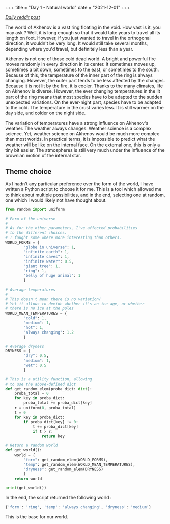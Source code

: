 +++
title = "Day 1 - Natural world"
date = "2021-12-01"
+++

*[Daily reddit post](https://www.reddit.com/r/worldbuilding/comments/r6h3fl/talecember_day_1_natural_world/)*

The world of Akhenov is a vast ring floating in the void.
How vast is it, you may ask ?
Well, it is long enough so that it would take years to travel all its length on foot.
However, if you just wanted to travel in the orthogonal direction, it wouldn't be very long.
It would still take several months, depending where you'd travel, but definitely less than a year.

Akhenov is not one of those cold dead world.
A bright and powerful fire moves randomly in every direction in its center.
It sometimes moves up, sometimes a bit down, sometimes to the east, or sometimes to the south.
Because of this, the temperature of the inner part of the ring is always changing.
However, the outer part tends to be less affected by the changes.
Because it is not lit by the fire, it is cooler.
Thanks to the many climates, life on Akhenov is diverse.
However, the ever changing temperatures in the lit part of the ring means that most species have to be adapted to the sudden unexpected variations.
On the ever-night part, species have to be adapted to the cold.
The temperature in the crust varies less.
It is still warmer on the day side, and colder on the night side.

The variation of temperatures have a strong influence on Akhenov's weather.
The weather always changes.
Weather science is a complex science.
Yet, weather science on Akhenov would be much more complex than most worlds.
In practical terms, it is impossible to predict what the weather will be like on the internal face.
On the external one, this is only a tiny bit easier.
The atmospheres is still very much under the influence of the brownian motion of the internal star.

## Theme choice

As I hadn't any particular preference over the form of the world, I have written a Python script to choose it for me.
This is a tool which allowed me to think about multiple possibilities, and in the end, selecting one at random, one which I would likely not have thought about.

```python
from random import uniform

# Form of the universe
#
# As for the other parameters, I've affected probabilities
# to the different choices.
# I fought some where more interesting than others.
WORLD_FORMS = {
        "globe in universe": 1,
        "infinite earth": 1,
        "infinite caves": 1,
        "infinite water": 0.5,
        "giant tree": 1,
        "ring": 1,
        "belly of huge animal": 1
        }

# Average temperatures
#
# This doesn't mean there is no variation/
# Yet it allows to devide whether it's an ice age, or whether
# there is no ice at the poles
WORLD_MEAN_TEMPERATURES = {
        "cold": 1,
        "medium": 1,
        "hot": 1,
        "always changing": 1.2
        }

# Average dryness
DRYNESS = {
        "dry": 0.5,
        "medium": 1,
        "wet": 0.5
        }

# This is a utility function, allowing
# to use the above-defined dict
def get_random_elem(proba_dict: dict):
    proba_total = 0 
    for key in proba_dict:
        proba_total += proba_dict[key]
    r = uniform(0, proba_total)
    t = 0
    for key in proba_dict:
        if proba_dict[key] != 0:
            t += proba_dict[key]
            if t > r:
                return key

# Return a random world
def get_world():
    world = {
        "form": get_random_elem(WORLD_FORMS),
        "temp": get_random_elem(WORLD_MEAN_TEMPERATURES),
        "dryness": get_random_elem(DRYNESS)
        }
    return world

print(get_world())
```

In the end, the script returned the following world :

```python
{'form': 'ring', 'temp': 'always changing', 'dryness': 'medium'}
```

This is the base for our world.
